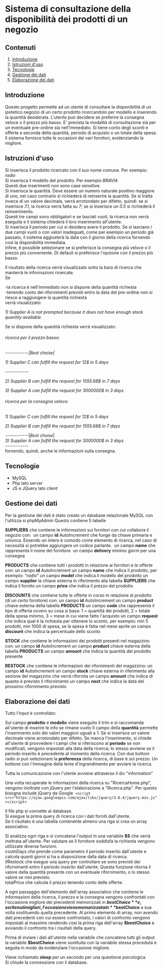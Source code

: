 # Sistema di consultazione della disponibilità dei prodotti di un negozio

## Contenuti
1. [Introduzione](#introduzione)
2. [Istruzioni d'uso](#istruzioni-duso)
3. [Tecnologie](#tecnologie)
4. [Gestione dei dati](#gestione-dei-dati)
5. [Elaborazione dei dati](#elaborazione-dei-dati)



## Introduzione
Questo progetto permette ad un utente di consultare la disponibilità di un ipotetico negozio di un certo prodotto ricercandolo per modello e inserendo la quantità desiderata. L'utente può decidere se preferire la consegna veloce o il prezzo più basso. E' prevista la modalità di consultazione sia per un eventuale pre-ordine sia nell'immediato. Si tiene conto degli sconti e offerte a seconda della quantità, periodo di acquisto o un totale della spesa. Il sistema fornisce tutte le occasioni dei vari fornitori, evidenziando la migliore.



## Istruzioni d'uso

Si inserisca il prodotto ricercato con il suo nome comune. Per esempio: *radio*  
Si inserisca il modello del prodotto. Per esempio *BRAVIA*  
Questi due inserimenti non sono case sensitive.  
Si inserisca la quantità. Deve essere un numero naturale positivo maggiore di uno, nel caso contrario si richiederà di reinserire la quantità. Se si tratta invece di un valore decimale, verrà arrotondato per difetto, quindi: se si inserisce *7.1*, la ricerca verrà fatta su *7*; se si inserisce un *0.5* si richiederà il reinserimento.  
Questi tre campi sono obbligatori e se lasciati vuoti, la ricerca non verrà eseguita e il sistema chiederà il loro inserimento all'utente.  
Si inserisca il periodo per cui si desidera avere il prodotto. Se si lasciano i due campi vuoti o con valori inadeguati, come per esempio un periodo già passato, il sistema aggiusterà la data con il giorno della ricerca fornendo così la disponibilità immediata.   
Infine, è possibile selezionare se si preferisce la consegna più veloce o il prezzo più conveniente. Di default si preferisce l'opzione con il prezzo più basso.  


Il risultato della ricerca verrà visualizzato sotto la bara di ricerca che manterrà le informazioni ricercate.  
Se 

-la ricerca è nell'immediato non si dispone della quantità richiesta  
-tenendo conto dei rifornimenti previsti entro la data del pre-ordine non si riesce a raggiungere la quantità richiesta  
verrà visualizzato:  

*1) Supplier A is not prompted because it does not have enough stock quantity available*

Se si dispone della quantità richiesta verrà visualizzato: 

###### ricerca per il prezzo basso:
\------------*|Best choise|* 
 
*1) Supplier C can fulfill the request for 12$ in 5 days*
 
\------------

*2) Supplier B can fulfill the request for 1555.68$ in 7 days* 

*3) Supplier A can fulfill the request for 3000000$ in 3 days*

###### ricerca per la consegna veloce:

*1) Supplier C can fulfill the request for 12$ in 5 days*

*2) Supplier B can fulfill the request for 1555.68$ in 7 days*

\------------|*Best choise*|  
*3) Supplier A can fulfill the request for 3000000$ in 3 days*  
\------------  
fornendo, quindi, anche le informazioni sulla consegna.

## Tecnologie

- MySQL  
- Php lato server  
- JS e JQuery lato client


## Gestione dei dati  

Per la gestione dei dati è stato creato un database relazionale MySQL con l'utilizza si phpMyAdmin
Questo contiene 5 tabelle

**SUPPLIERS** che contiene le informazioni sui fornitori con cui collabora il negozio con:
 un campo **id** AutoIncrement che funge da chiave primaria e univoca. Essendo un intero è comodo come elemento di ricerca, nel caso di necessità si potrebbe aggiungere un codice parlante.
 un campo **name** che rappresenta il nome del fornitore
 un campo **delivery** minimo giorni per una consegna

**PRODUCTS** che contiene tutti i prodotti in relazione ai fornitori e le offerte con:
un campo **id** AutoIncrement
un campo **name** che indica il prodotto, per esempio: *"radio"*
un campo **model** che indica il modello del prodotto
un campo **supplier** la chiave esterna in riferimento alla tabella **SUPPLIERS** che indica il fornito
un campo **price** che indica il prezzo del prodotto

**DISCOUNTS** che contiene tutte le offerte in corso in relazione al prodotto (di un certo fornitore) con:
un campo **id** AutoIncrement
un campo **product** chiave esterna della tabella **PRODUCTS**
un campo **code** che rappresenta il tipo di offerta ovvero su cosa si basa: 1 = quantità dei prodotti, 2 = totale della spesa minimo, 3 = mese in cui viene fatto l'acquisto
un campo **request** che indica qual è la richiesta per ottenere lo sconto, per esempio: min 5 prodotti, min 1000 di spesa, se la spesa è fatta nel mese aprile
un campo **discount** che indica la percentuale dello sconto 

**STOCK** che contiene le informazioni dei prodotti presenti nel magazzino con:
un campo **id** AutoIncrement
un campo **product** chiave esterna della tabella **PRODUCTS**
un campo **amount** che indica la quantità del prodotto presente

**RESTOCK** che contiene le informazioni dei rifornimenti del magazzino:
un campo **id** AutoIncrement
un campo **stock** chiave esterna in riferimento alla sezione del magazzino che verrà rifornita
un campo **amount** che indica di quanto è previsto il rifornimento
un campo **next** che indica la data del prossimo rifornimento previsto 


## Elaborazione dei dati

Tutto l'input è controllato:

Sul campo **prodotto** e **modello** viene eseguito il trim e si raccomanda all'utente di inserire le info se rimane vuoto
Il campo della **quantità** permette l'inserimento solo dei valori maggiori uguali a 1. Se si inserisce un valore decimale viene arrotondato per difetto. Se manca l'inserimento, si chiede all'utente di provvedere
I campi che si riferiscono al **periodo** se non modificati, vengono impostati alla data della ricerca; lo stesso avviene se il periodo inserito è precedente al momento della ricerca.
Con due bottoni radio si può selezionare la **preferenza** della ricerca, di base è sul prezzo. Un bottone con l'immagine della lente d'ingrandimento per avviare la ricerca.

Tutta la comunicazione con l'utente avviene attraverso il div "information"

Una volta recuperate le informazioni della ricerca su "RicercaHome.php", vengono inoltrate con jQuery per l'elaborazione a "Ricerca.php". Per questo bisogna include jQuery da Google  `<script src="https://ajax.googleapis.com/ajax/libs/jquery/3.6.4/jquery.min.js"></script>` 

Il file php si connette al database.  
Si esegue la prima query di ricerca con i dati forniti dall'utente.  
Se il risultato è una tabella contenente almeno una riga si crea un array associativo.  

Si analizza ogni riga e si concatena l'output in una variabile **$S** che verrà inoltrata all'utente. Per valutare se il fornitore soddisfa la richiesta vengono utilizzate diverse funzioni.  
coutnDays che prende come parametro il periodo inserito dall'utente e calcola quanti giorni si ha a disposizione dalla data di ricerca.  
ifRestock che esegue una query per controllare se sono previsti dei rifornimenti entro il periodo inserito dall'utente. Questa funzione ritorna il valore della quantità presente con un eventuale rifornimento, o lo stesso valore se non previsto.  
totalPrice che calcola il prezzo tenendo conto delle offerte.  

A ogni passaggio dell'elemento dell'array associativo che contiene le informazioni della ricerca, il prezzo e la consegna vengono confrontati con l'occasione migliore dei precedenti memorizzati in **$bestChoice** e, se ritenuti migliori, l'occasione viene memorizzata in **$bestChoice** a sua volta sostituendo quella precedente. Al primo elemento di array, non avendo dati precedenti con cui essere confrontato, i valori di confronto vengono impostati al massimo rendendo così la prima riga dell'array **$bestChoice** e avviando il confronto tra i risultati della query.  

Prima di inviare i dati all'utente nella variabile che concatena tutti gli output la variabile **$bestChoice** viene sostituita con la variabile stessa preceduta e seguita in modo da evidenziare l'occasione migliore.  

Viene richiamato **sleep** per un secondo per una questione psicologica.  
Si chiude la connessione con il database.  

